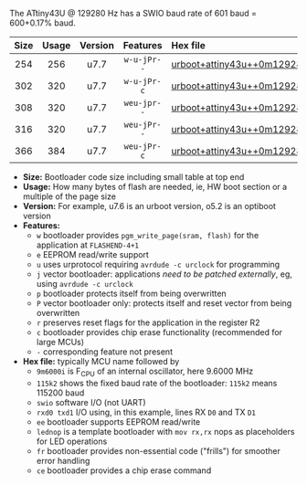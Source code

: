 The ATtiny43U @ 129280 Hz has a SWIO baud rate of 601 baud = 600+0.17% baud.

|Size|Usage|Version|Features|Hex file|
|:-:|:-:|:-:|:-:|:--|
|254|256|u7.7|`w-u-jPr--`|[urboot+attiny43u++0m129280i++++0k6_swio_rxb0_txb1_lednop.hex](https://raw.githubusercontent.com/stefanrueger/urboot.hex/main/mcus/attiny43u/internal_oscillator/fint++0m129280_Hz/br++++0k6_bps/urboot+attiny43u++0m129280i++++0k6_swio_rxb0_txb1_lednop.hex)|
|302|320|u7.7|`w-u-jPr-c`|[urboot+attiny43u++0m129280i++++0k6_swio_rxb0_txb1_lednop_fr_ce.hex](https://raw.githubusercontent.com/stefanrueger/urboot.hex/main/mcus/attiny43u/internal_oscillator/fint++0m129280_Hz/br++++0k6_bps/urboot+attiny43u++0m129280i++++0k6_swio_rxb0_txb1_lednop_fr_ce.hex)|
|308|320|u7.7|`weu-jpr--`|[urboot+attiny43u++0m129280i++++0k6_swio_rxb0_txb1_ee_lednop.hex](https://raw.githubusercontent.com/stefanrueger/urboot.hex/main/mcus/attiny43u/internal_oscillator/fint++0m129280_Hz/br++++0k6_bps/urboot+attiny43u++0m129280i++++0k6_swio_rxb0_txb1_ee_lednop.hex)|
|316|320|u7.7|`weu-jPr--`|[urboot+attiny43u++0m129280i++++0k6_swio_rxb0_txb1_ee.hex](https://raw.githubusercontent.com/stefanrueger/urboot.hex/main/mcus/attiny43u/internal_oscillator/fint++0m129280_Hz/br++++0k6_bps/urboot+attiny43u++0m129280i++++0k6_swio_rxb0_txb1_ee.hex)|
|366|384|u7.7|`weu-jPr-c`|[urboot+attiny43u++0m129280i++++0k6_swio_rxb0_txb1_ee_lednop_fr_ce.hex](https://raw.githubusercontent.com/stefanrueger/urboot.hex/main/mcus/attiny43u/internal_oscillator/fint++0m129280_Hz/br++++0k6_bps/urboot+attiny43u++0m129280i++++0k6_swio_rxb0_txb1_ee_lednop_fr_ce.hex)|

- **Size:** Bootloader code size including small table at top end
- **Usage:** How many bytes of flash are needed, ie, HW boot section or a multiple of the page size
- **Version:** For example, u7.6 is an urboot version, o5.2 is an optiboot version
- **Features:**
  + `w` bootloader provides `pgm_write_page(sram, flash)` for the application at `FLASHEND-4+1`
  + `e` EEPROM read/write support
  + `u` uses urprotocol requiring `avrdude -c urclock` for programming
  + `j` vector bootloader: applications *need to be patched externally*, eg, using `avrdude -c urclock`
  + `p` bootloader protects itself from being overwritten
  + `P` vector bootloader only: protects itself and reset vector from being overwritten
  + `r` preserves reset flags for the application in the register R2
  + `c` bootloader provides chip erase functionality (recommended for large MCUs)
  + `-` corresponding feature not present
- **Hex file:** typically MCU name followed by
  + `9m6000i` is F<sub>CPU</sub> of an internal oscillator, here 9.6000 MHz
  + `115k2` shows the fixed baud rate of the bootloader: `115k2` means 115200 baud
  + `swio` software I/O (not UART)
  + `rxd0 txd1` I/O using, in this example, lines RX `D0` and TX `D1`
  + `ee` bootloader supports EEPROM read/write
  + `lednop` is a template bootloader with `mov rx,rx` nops as placeholders for LED operations
  + `fr` bootloader provides non-essential code ("frills") for smoother error handling
  + `ce` bootloader provides a chip erase command
